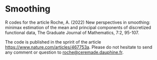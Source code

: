 # Smoothing
R codes for the article Roche, A. (2022) New perspectives in smoothing: minimax estimation of the mean and principal components of discretized functional data, The Graduate Journal of Mathematics, 7:2, 95-107.

The code is published in the spririt of the article https://www.nature.com/articles/467753a. Please do not hesitate to send any comment or question to roche@ceremade.dauphine.fr.
